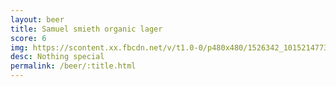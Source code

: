 ```yaml
---
layout: beer
title: Samuel smieth organic lager
score: 6
img: https://scontent.xx.fbcdn.net/v/t1.0-0/p480x480/1526342_10152147734658745_1378507161_n.jpg?oh=4b83dd66f6c93868620b777cc44e4134&oe=58775FBD
desc: Nothing special
permalink: /beer/:title.html
---
```


